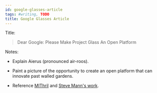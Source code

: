```yaml
---
id: google-glasses-article
tags: #writing, TODO
title: Google Glasses Article
---
```


Title:

> Dear Google: Please Make Project Glass An Open Platform

Notes:

* Explain Aierus (pronounced air-roos).

* Paint a picture of the opportunity to create an open platform that can innovate past walled gardens.

* Reference [MIThril](http://www.media.mit.edu/wearables/mithril/) and [Steve Mann's work](http://en.wikipedia.org/wiki/Steve_Mann).